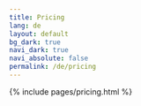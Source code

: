 ```yaml
---
title: Pricing
lang: de
layout: default
bg_dark: true
navi_dark: true
navi_absolute: false
permalink: /de/pricing
---
```


{% include pages/pricing.html %}
          
